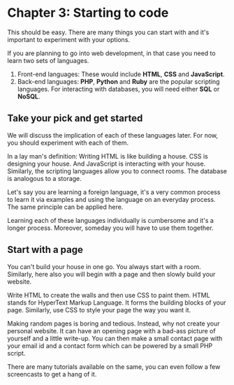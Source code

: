 # Chapter 3: Starting to code

This should be easy. There are many things you can start with and it's important to experiment with your options.

If you are planning to go into web development, in that case you need to learn two sets of languages.

1. Front-end languages:
	These would include **HTML**, **CSS** and **JavaScript**.
2. Back-end languages:
	**PHP**, **Python** and **Ruby** are the popular scripting languages. For interacting with databases, you will need either **SQL** or **NoSQL**.

## Take your pick and get started

We will discuss the implication of each of these languages later. For now, you should experiment with each of them.

In a lay man's definition: Writing HTML is like building a house. CSS is designing your house. And JavaScript is interacting with your house. Similarly, the scripting languages allow you to connect rooms. The database is analogous to a storage.

Let's say you are learning a foreign language, it's a very common process to learn it via examples and using the language on an everyday process. The same principle can be applied here.

Learning each of these languages individually is cumbersome and it's a longer process. Moreover, someday you will have to use them together.

## Start with a page

You can't build your house in one go. You always start with a room. Similarly, here also you will begin with a page and then slowly build your website.

Write HTML to create the walls and then use CSS to paint them. HTML stands for HyperText Markup Language. It forms the building blocks of your page. Similarly, use CSS to style your page the way you want it.

Making random pages is boring and tedious. Instead, why not create your personal website. It can have an opening page with a bad-ass picture of yourself and a little write-up. You can then make a small contact page with your email id and a contact form which can be powered by a small PHP script.

There are many tutorials available on the same, you can even follow a few screencasts to get a hang of it.
